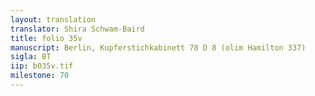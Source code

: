 ```yaml
---
layout: translation
translator: Shira Schwam-Baird
title: folio 35v
manuscript: Berlin, Kupferstichkabinett 78 D 8 (olim Hamilton 337)
sigla: BT
iip: b035v.tif
milestone: 70
---
```

